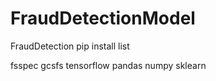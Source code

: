 # FraudDetectionModel
FraudDetection
pip install list

fsspec
gcsfs
tensorflow
pandas
numpy
sklearn
